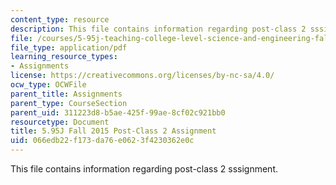 ```yaml
---
content_type: resource
description: This file contains information regarding post-class 2 sssignment.
file: /courses/5-95j-teaching-college-level-science-and-engineering-fall-2015/066edb22f173da76e0623f4230362e0c_MIT5_95JF15_Assignment2.pdf
file_type: application/pdf
learning_resource_types:
- Assignments
license: https://creativecommons.org/licenses/by-nc-sa/4.0/
ocw_type: OCWFile
parent_title: Assignments
parent_type: CourseSection
parent_uid: 311223d8-b5ae-425f-99ae-8cf02c921bb0
resourcetype: Document
title: 5.95J Fall 2015 Post-Class 2 Assignment
uid: 066edb22-f173-da76-e062-3f4230362e0c
---
```

This file contains information regarding post-class 2 sssignment.